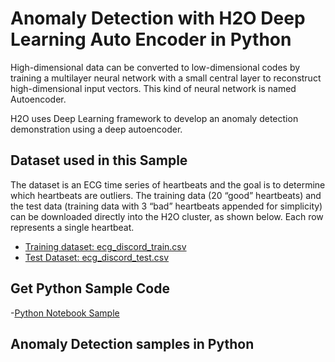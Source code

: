 # Anomaly Detection with H2O Deep Learning Auto Encoder in Python #

High-dimensional data can be converted to low-dimensional codes by training a multilayer neural network with a small central layer to reconstruct high-dimensional input vectors. This kind of neural network is named Autoencoder.

H2O uses Deep Learning framework to develop an anomaly detection demonstration using a deep autoencoder. 

## Dataset used in this Sample ##

The dataset is an ECG time series of heartbeats and the goal is to determine which heartbeats are outliers. The training data (20 “good” heartbeats) and the test data (training data with 3 “bad” heartbeats appended for simplicity) can be downloaded directly into the H2O cluster, as shown below. Each row represents a single heartbeat.

 - [Training dataset: ecg_discord_train.csv](https://raw.githubusercontent.com/Avkash/mldl/master/data/ecg_discord_train.csv)
 - [Test Dataset: ecg_discord_test.csv](https://raw.githubusercontent.com/Avkash/mldl/master/data/ecg_discord_test.csv)

## Get Python Sample Code ##
 -[Python Notebook Sample]() 

## Anomaly Detection samples in Python ##


